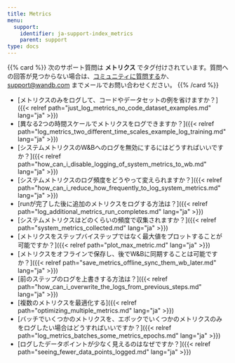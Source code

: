 ```yaml
---
title: Metrics
menu:
  support:
    identifier: ja-support-index_metrics
    parent: support
type: docs
---
```


{{% card %}}
次のサポート質問は <b> メトリクス </b> でタグ付けされています。質問への回答が見つからない場合は、[コミュニティに質問する](https://community.wandb.ai/)か、[support@wandb.com](mailto:support@wandb.com) までメールでお問い合わせください。
{{% /card %}}

- [メトリクスのみをログして、コードやデータセットの例を省けますか？]({{< relref path="just_log_metrics_no_code_dataset_examples.md" lang="ja" >}})
- [異なる2つの時間スケールでメトリクスをログできますか？]({{< relref path="log_metrics_two_different_time_scales_example_log_training.md" lang="ja" >}})
- [システムメトリクスのW&Bへのログを無効にするにはどうすればいいですか？]({{< relref path="how_can_i_disable_logging_of_system_metrics_to_wb.md" lang="ja" >}})
- [システムメトリクスのログ頻度をどうやって変えられますか？]({{< relref path="how_can_i_reduce_how_frequently_to_log_system_metrics.md" lang="ja" >}})
- [runが完了した後に追加のメトリクスをログする方法は？]({{< relref path="log_additional_metrics_run_completes.md" lang="ja" >}})
- [システムメトリクスはどのくらいの頻度で収集されますか？]({{< relref path="system_metrics_collected.md" lang="ja" >}})
- [メトリクスをステップバイステップではなく最大値をプロットすることが可能ですか？]({{< relref path="plot_max_metric.md" lang="ja" >}})
- [メトリクスをオフラインで保存し、後でW&Bに同期することは可能ですか？]({{< relref path="save_metrics_offline_sync_them_wb_later.md" lang="ja" >}})
- [前のステップのログを上書きする方法は？]({{< relref path="how_can_i_overwrite_the_logs_from_previous_steps.md" lang="ja" >}})
- [複数のメトリクスを最適化する]({{< relref path="optimizing_multiple_metrics.md" lang="ja" >}})
- [バッチでいくつかのメトリクスを、エポックでいくつかのメトリクスのみをログしたい場合はどうすればいいですか？]({{< relref path="log_metrics_batches_some_metrics_epochs.md" lang="ja" >}})
- [ログしたデータポイントが少なく見えるのはなぜですか？]({{< relref path="seeing_fewer_data_points_logged.md" lang="ja" >}})